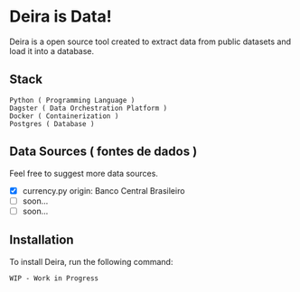 # Deira is Data!

Deira is a open source tool created to extract data from public datasets and load it into a database.

## Stack
    Python ( Programming Language )
    Dagster ( Data Orchestration Platform )
    Docker ( Containerization )
    Postgres ( Database )

## Data Sources ( fontes de dados )
Feel free to suggest more data sources.

- [x] currency.py origin: Banco Central Brasileiro
- [ ] soon...
- [ ] soon...

## Installation
To install Deira, run the following command:
    
    WIP - Work in Progress
